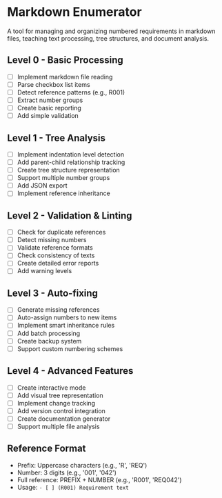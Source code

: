# Markdown Enumerator

A tool for managing and organizing numbered requirements in markdown files, teaching text processing, tree structures, and document analysis.

## Level 0 - Basic Processing
- [ ] Implement markdown file reading
- [ ] Parse checkbox list items
- [ ] Detect reference patterns (e.g., R001)
- [ ] Extract number groups
- [ ] Create basic reporting
- [ ] Add simple validation

## Level 1 - Tree Analysis
- [ ] Implement indentation level detection
- [ ] Add parent-child relationship tracking
- [ ] Create tree structure representation
- [ ] Support multiple number groups
- [ ] Add JSON export
- [ ] Implement reference inheritance

## Level 2 - Validation & Linting
- [ ] Check for duplicate references
- [ ] Detect missing numbers
- [ ] Validate reference formats
- [ ] Check consistency of texts
- [ ] Create detailed error reports
- [ ] Add warning levels

## Level 3 - Auto-fixing
- [ ] Generate missing references
- [ ] Auto-assign numbers to new items
- [ ] Implement smart inheritance rules
- [ ] Add batch processing
- [ ] Create backup system
- [ ] Support custom numbering schemes

## Level 4 - Advanced Features
- [ ] Create interactive mode
- [ ] Add visual tree representation
- [ ] Implement change tracking
- [ ] Add version control integration
- [ ] Create documentation generator
- [ ] Support multiple file analysis

## Reference Format
- Prefix: Uppercase characters (e.g., 'R', 'REQ')
- Number: 3 digits (e.g., '001', '042')
- Full reference: PREFIX + NUMBER (e.g., 'R001', 'REQ042')
- Usage: `- [ ] (R001) Requirement text`
